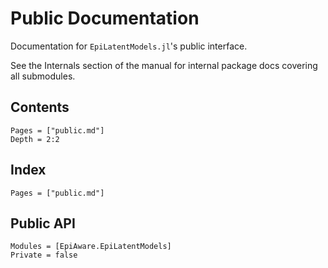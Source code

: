 # Public Documentation

Documentation for `EpiLatentModels.jl`'s public interface.

See the Internals section of the manual for internal package docs covering all submodules.

## Contents

```@contents
Pages = ["public.md"]
Depth = 2:2
```

## Index

```@index
Pages = ["public.md"]
```

## Public API

```@autodocs
Modules = [EpiAware.EpiLatentModels]
Private = false
```
